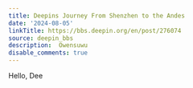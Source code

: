 ```yaml
---
title: Deepins Journey From Shenzhen to the Andes
date: '2024-08-05'
linkTitle: https://bbs.deepin.org/en/post/276074
source: deepin_bbs
description:  Owensuwu 
disable_comments: true
---
```

Hello, Dee
